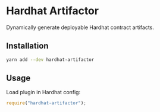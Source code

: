 # Hardhat Artifactor

Dynamically generate deployable Hardhat contract artifacts.

## Installation

```bash
yarn add --dev hardhat-artifactor
```

## Usage

Load plugin in Hardhat config:

```javascript
require("hardhat-artifactor");
```
